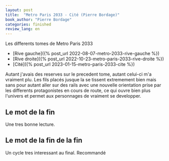 ```yaml
---
layout: post
title:  "Metro Paris 2033 - Cité (Pierre Bordage)"
book_author: "Pierre Bordage"
categories: finished
review_lang: en
---
```


Les differents tomes de Metro Paris 2033
- [Rive gauche]({% post_url 2022-08-07-metro-2033-rive-gauche %})
- [Rive droite]({% post_url 2022-10-23-metro-paris-2033-rive-droite %})
- [Cité]({% post_url 2023-01-15-metro-paris-2033-cite %})

Autant j'avais des reserves sur le precedent tome, autant celui-ci m'a vraiment plu. Les fils placés jusque la se tissent extremement bien mais sans pour autant aller sur des rails avec une nouvelle orientation prise par les differents protagonistes en cours de route, ce qui ouvre bien plus l'univers et permet aux personnages de vraiment se developper.

## Le mot de la fin

Une tres bonne lecture.

## Le mot de la fin de la fin

Un cycle tres interessant au final. Recommandé
